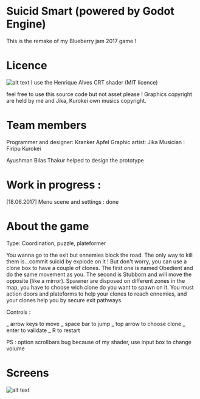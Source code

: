 # Suicid Smart (powered by Godot Engine)

This is the remake of my Blueberry jam 2017 game !

# Licence
![alt text](https://licensebuttons.net/l/by-nc-sa/3.0/88x31.pngL)
I use the Henrique Alves CRT shader (MIT licence)

feel free to use this source code but not asset please !
Graphics copyright are held by me and Jika, Kurokei own musics copyright.

# Team members 

Programmer and designer: Kranker Apfel
Graphic artist: Jika
Musician : Firipu Kurokei

Ayushman Bilas Thakur helped to design the prototype

# Work in progress : 
[18.06.2017] Menu scene and settings : done 

# About the game

Type: Coordination, puzzle, plateformer

You wanna go to the exit but ennemies block the road. The only way to kill them is...commit suicid by explode on it !
But don't worry, you can use a clone box to have a couple of clones. The first one is named Obedient and do the same movement as you. The second is Stubborn and will move the opposite (like a mirror). Spawner are disposed on different zones in the map,
you have to choose wich clone do you want to spawn on it. You must action doors and plateforms to help your clones to
reach ennemies, and your clones help you by secure exit pathways.

Controls :

_ arrow keys to move
_ space bar to jump
_ top arrow to choose clone
_ enter to validate
_ R to restart

PS : option scrollbars bug because of my shader, use input box to change volume

# Screens

![alt text](http://imgur.com/OfAOwdR)
